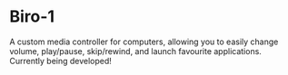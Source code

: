 # Biro-1
A custom media controller for computers, allowing you to easily change volume, play/pause, skip/rewind, and launch favourite applications. Currently being developed!
